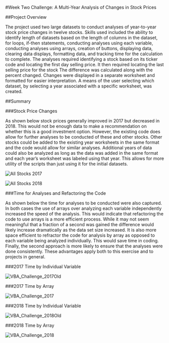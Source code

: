 #Week Two Challenge: A Multi-Year Analysis of Changes in Stock Prices

##Project Overview

The project used two large datasets to conduct analyses of year-to-year stock price changes in twelve stocks. Skills used included the ability to identify length of datasets based on the length of columns in the dataset, for loops, if-then statements, conducting analyses using each variable, conducting analyses using arrays, creation of buttons, displaying data, clearing data displays, formatting data, and tracking time for the calculation to complete. The analyses required identifying a stock based on its ticker code and locating the first day selling price. It then required locating the last selling price for the stock The difference was calculated along with the percent changed. Changes were displayed in a separate worksheet and formatted for easier interpretation. A means of the user selecting which dataset, by selecting a year associated with a specific worksheet, was created.

##Summary

###Stock Price Changes

As shown below stock prices generally improved in 2017 but decreased in 2018. This would not be enough data to make a recommendation on whether this is a good investment option. However, the existing code does allow for further analyses to be conducted of these and other stocks. Other stocks could be added to the existing year worksheets in the same format and the code would allow for similar analyses. Additional years of data could also be analyzed as long as the data was added in the same format and each year’s worksheet was labeled using that year. This allows for more utility of the scripts than just using it for the initial datasets.

![All Stocks 2017](https://user-images.githubusercontent.com/114311015/198860239-c2b13c50-2cf2-43d4-a570-509dff0663c0.png)

![All Stocks 2018](https://user-images.githubusercontent.com/114311015/198860244-52a4ea32-ca9a-47d4-9fcd-15f5b07100a5.png)

###Time for Analyses and Refactoring the Code

As shown below the time for analyses to be conducted were also captured. In both cases the use of arrays over analyzing each variable independently increased the speed of the analysis. This would indicate that refactoring the code to use arrays is a more efficient process. While it may not seem meaningful that a fraction of a second was gained the difference would likely increase dramatically as the data set size increased. It is also more space efficient to refractor the code for analysis by array as opposed to each variable being analyzed individually. This would save time in coding. Finally, the second approach is more likely to ensure that the analyses were done consistently. These advantages apply both to this exercise and to projects in general.

###2017 Time by Individual Variable

![VBA_Challenge_2017Old](https://user-images.githubusercontent.com/114311015/198860377-7e6bf46f-3808-4ed1-85c3-24655c09615b.png)

###2017 Time by Array

![VBA_Challenge_2017](https://user-images.githubusercontent.com/114311015/198860389-d94d5850-a9bf-4104-8446-fe95ef161d44.png)

###2018 Time by Individual Variable

![VBA_Challenge_2018Old](https://user-images.githubusercontent.com/114311015/198860397-f5635f70-823e-4831-a10c-9021a5be922b.png)

###2018 Time by Array

![VBA_Challenge_2018](https://user-images.githubusercontent.com/114311015/198860402-8b05c654-bd76-4e67-82e8-6850c897f4b5.png)

